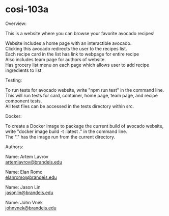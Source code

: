 # cosi-103a
Overview: <br>

This is a website where you can browse your favorite avocado recipes!<br>

Website includes a home page with an interactible avocado.<br>
Clicking this avocado redirects the user to the recipes list.<br>
Each recipe card in the list has link to webpage for entire recipe<br>
Also includes team page for authors of website.<br>
Has grocery list menu on each page which allows user to add recipe ingredients to list<br>


Testing: <br>

To run tests for avocado website, write "npm run test" in the command line.<br>
This will run tests for card, container, home page, team page, and recipe component tests.<br>
All test files can be accessed in the tests directory within src.<br>


Docker: <br>

To create a Docker image to package the current build of avocado website, <br>
write "docker image build -t <image-name>:latest ." in the command line.<br>
The "." has the image run from the current directory.<br>


Authors: <br>

Name: Artem Lavrov <br>
artemlavrov@brandeis.edu <br>

Name: Elan Romo <br>
elanromo@brandeis.edu <br>

Name: Jason Lin <br>
jasonlin@brandeis.edu <br>

Name: John Vnek <br>
johnvnek@brandeis.edu <br>